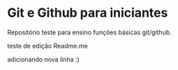 # Git e Github para iniciantes

Repositório teste para ensino funções básicas git/github.

teste de edição Readme.me

adicionando nova linha :)
